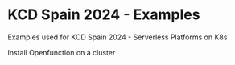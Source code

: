 # KCD Spain 2024 - Examples
Examples used for KCD Spain 2024 - Serverless Platforms on K8s

Install Openfunction on a cluster

```

```

